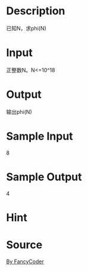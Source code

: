 
# Description

<div class="content"><div>已知N，求phi(N)</div>
<p></p></div>

# Input

<div class="content"><div>正整数N。N&lt;=10^18</div>
<p></p></div>

# Output

<div class="content"><div>输出phi(N)</div>
<p></p></div>

# Sample Input

<div class="content"><span class="sampledata">8</span></div>

# Sample Output

<div class="content"><span class="sampledata">4</span></div>

# Hint

<div class="content"><p></p></div>

# Source

<div class="content"><p><a href="problemset.php?search=By FancyCoder">By FancyCoder</a></p></div>

